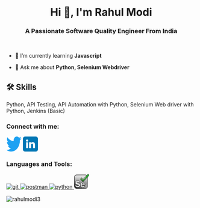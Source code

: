 <h1 align="center">Hi 👋, I'm Rahul Modi</h1>
<h3 align="center">A Passionate Software Quality Engineer From India</h3>
</br>

- 🌱 I’m currently learning **Javascript**

- 💬 Ask me about **Python, Selenium Webdriver**


## 🛠 Skills
Python, API Testing, API Automation with Python, Selenium Web driver with Python, Jenkins (Basic)

<h3 align="left">Connect with me:</h3>
<p align="left">
<a href="https://twitter.com/modirahul8143" target="blank"><img align="center" src="https://raw.githubusercontent.com/Rahulmodi3/Rahulmodi3/main/Images/twitter.svg" alt="modirahul8143" height="40" width="40" /></a>
<a href="https://linkedin.com/in/www.linkedin.com/in/rahul-modi3" target="blank"><img align="center" src="https://raw.githubusercontent.com/Rahulmodi3/Rahulmodi3/main/Images/linkedin.svg" alt="www.linkedin.com/in/rahul-modi3" height="40" width="40" /></a>
</p>

<h3 align="left">Languages and Tools:</h3>
<p align="left"> <a href="https://git-scm.com/" target="_blank" rel="noreferrer"> <img src="https://www.vectorlogo.zone/logos/git-scm/git-scm-icon.svg" alt="git" width="40" height="40"/> </a> 
<a href="https://postman.com" target="_blank" rel="noreferrer"> <img src="https://www.vectorlogo.zone/logos/getpostman/getpostman-icon.svg" alt="postman" width="40" height="40"/> </a> 
<a href="https://www.python.org" target="_blank" rel="noreferrer"> <img src="https://www.vectorlogo.zone/logos/python/python-icon.svg" alt="python" width="40" height="40"/> </a> 
<a href="https://www.selenium.dev" target="_blank" rel="noreferrer"> <img src="https://raw.githubusercontent.com/Rahulmodi3/Rahulmodi3/main/Images/selenium.svg" alt="selenium" width="40" height="40"/> </a> </p>

<p><img align="center" src="https://github-readme-stats.vercel.app/api/top-langs?username=rahulmodi3&show_icons=true&locale=en&layout=compact" alt="rahulmodi3" /></p>
